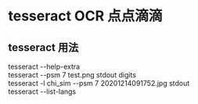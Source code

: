 # tesseract OCR 点点滴滴

## tesseract 用法

tesseract --help-extra  
tesseract  --psm 7  test.png stdout digits  
tesseract -l chi_sim --psm 7  20201214091752.jpg stdout  
tesseract --list-langs  
